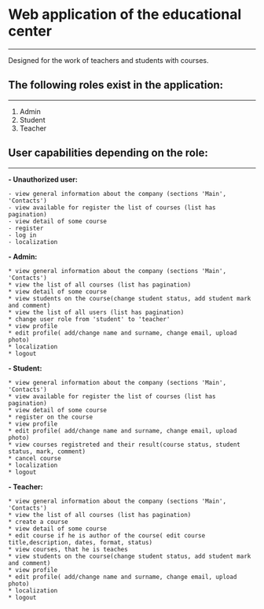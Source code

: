 # Web application of the educational center
____
Designed for the work of teachers and students with courses.
## The following roles exist in the application:
____
1. Admin
2. Student
3. Teacher
## User capabilities depending on the role:
____
__- Unauthorized user:__

    - view general information about the company (sections 'Main', 'Contacts')
    - view available for register the list of courses (list has pagination)
    - view detail of some course
    - register
    - log in
    - localization
    
__- Admin:__

    * view general information about the company (sections 'Main', 'Contacts')
    * view the list of all courses (list has pagination)
    * view detail of some course
    * view students on the course(change student status, add student mark and comment)
    * view the list of all users (list has pagination)
    * change user role from 'student' to 'teacher'
    * view profile
    * edit profile( add/change name and surname, change email, upload photo)
    * localization
    * logout
    
__- Student:__

    * view general information about the company (sections 'Main', 'Contacts')
    * view available for register the list of courses (list has pagination)
    * view detail of some course
    * register on the course
    * view profile
    * edit profile( add/change name and surname, change email, upload photo)
    * view courses registreted and their result(course status, student status, mark, comment)
    * cancel course
    * localization
    * logout
    
__- Teacher:__

    * view general information about the company (sections 'Main', 'Contacts')
    * view the list of all courses (list has pagination)
    * create a course
    * view detail of some course
    * edit course if he is author of the course( edit course title,description, dates, format, status)
    * view courses, that he is teaches
    * view students on the course(change student status, add student mark and comment)
    * view profile
    * edit profile( add/change name and surname, change email, upload photo)
    * localization
    * logout
